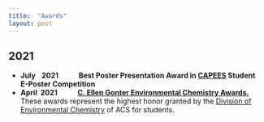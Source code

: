 ```yaml
---
title:  "Awards"
layout: post
---
```

## 2021
   - **July&#160;&#8201;&#160; 2021** &#8195; &#8195; **Best Poster Presentation Award in [CAPEES](http://www.capees.org/bylaws.html) Student E-Poster Competition**
   - **April&#160; 2021** &#8195; &#8195; [**C. Ellen Gonter Environmental Chemistry Awards.**](https://acsenvr.com/website/awards-recognition/gonter-awards-g-student/) These awards represent the highest honor granted by the [Division of Environmental Chemistry](https://acsenvr.com/website/) of ACS for students.
  
              
